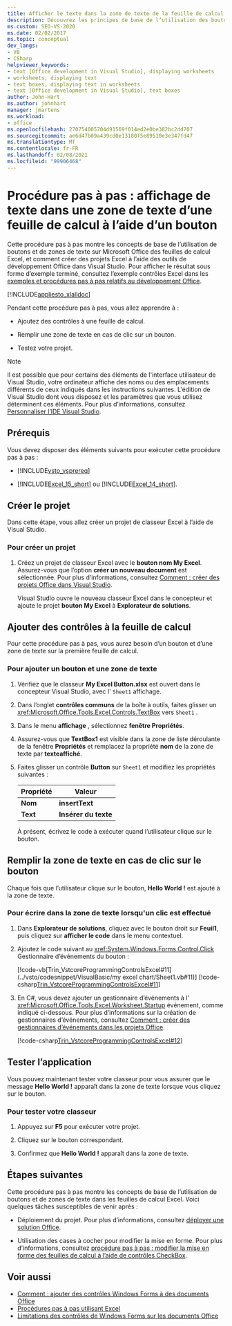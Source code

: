 ```yaml
---
title: Afficher le texte dans la zone de texte de la feuille de calcul à l’aide du bouton
description: Découvrez les principes de base de l’utilisation des boutons et des zones de texte dans les feuilles de calcul Microsoft Excel. Créez également des projets Excel à l’aide des outils de développement Office dans Visual Studio.
ms.custom: SEO-VS-2020
ms.date: 02/02/2017
ms.topic: conceptual
dev_langs:
- VB
- CSharp
helpviewer_keywords:
- text [Office development in Visual Studio], displaying worksheets
- worksheets, displaying text
- text boxes, displaying text in worksheets
- text [Office development in Visual Studio], text boxes
author: John-Hart
ms.author: johnhart
manager: jmartens
ms.workload:
- office
ms.openlocfilehash: 270754005704d91569f014ed2e0be382bc2dd707
ms.sourcegitcommit: ae6d47b09a439cd0e13180f5e89510e3e347fd47
ms.translationtype: MT
ms.contentlocale: fr-FR
ms.lasthandoff: 02/08/2021
ms.locfileid: "99906468"
---
```

# <a name="walkthrough-display-text-in-a-text-box-in-a-worksheet-using-a-button"></a>Procédure pas à pas : affichage de texte dans une zone de texte d’une feuille de calcul à l’aide d’un bouton
  Cette procédure pas à pas montre les concepts de base de l’utilisation de boutons et de zones de texte sur Microsoft Office des feuilles de calcul Excel, et comment créer des projets Excel à l’aide des outils de développement Office dans Visual Studio. Pour afficher le résultat sous forme d’exemple terminé, consultez l’exemple contrôles Excel dans les [exemples et procédures pas à pas relatifs au développement Office](../vsto/office-development-samples-and-walkthroughs.md).

 [!INCLUDE[appliesto_xlalldoc](../vsto/includes/appliesto-xlalldoc-md.md)]

 Pendant cette procédure pas à pas, vous allez apprendre à :

- Ajoutez des contrôles à une feuille de calcul.

- Remplir une zone de texte en cas de clic sur un bouton.

- Testez votre projet.

> [!NOTE]
> Il est possible que pour certains des éléments de l'interface utilisateur de Visual Studio, votre ordinateur affiche des noms ou des emplacements différents de ceux indiqués dans les instructions suivantes. L'édition de Visual Studio dont vous disposez et les paramètres que vous utilisez déterminent ces éléments. Pour plus d’informations, consultez [Personnaliser l’IDE Visual Studio](../ide/personalizing-the-visual-studio-ide.md).

## <a name="prerequisites"></a>Prérequis
 Vous devez disposer des éléments suivants pour exécuter cette procédure pas à pas :

- [!INCLUDE[vsto_vsprereq](../vsto/includes/vsto-vsprereq-md.md)]

- [!INCLUDE[Excel_15_short](../vsto/includes/excel-15-short-md.md)] ou [!INCLUDE[Excel_14_short](../vsto/includes/excel-14-short-md.md)].

## <a name="create-the-project"></a>Créer le projet
 Dans cette étape, vous allez créer un projet de classeur Excel à l’aide de Visual Studio.

### <a name="to-create-a-new-project"></a>Pour créer un projet

1. Créez un projet de classeur Excel avec le **bouton nom My Excel**. Assurez-vous que l’option **créer un nouveau document** est sélectionnée. Pour plus d’informations, consultez [Comment : créer des projets Office dans Visual Studio](../vsto/how-to-create-office-projects-in-visual-studio.md).

     Visual Studio ouvre le nouveau classeur Excel dans le concepteur et ajoute le projet **bouton My Excel** à **Explorateur de solutions**.

## <a name="add-controls-to-the-worksheet"></a>Ajouter des contrôles à la feuille de calcul
 Pour cette procédure pas à pas, vous aurez besoin d’un bouton et d’une zone de texte sur la première feuille de calcul.

### <a name="to-add-a-button-and-a-text-box"></a>Pour ajouter un bouton et une zone de texte

1. Vérifiez que le classeur **My Excel Button.xlsx** est ouvert dans le concepteur Visual Studio, avec l' `Sheet1` affichage.

2. Dans l’onglet **contrôles communs** de la boîte à outils, faites glisser un <xref:Microsoft.Office.Tools.Excel.Controls.TextBox> vers `Sheet1` .

3. Dans le menu **affichage** , sélectionnez **fenêtre Propriétés**.

4. Assurez-vous que **TextBox1** est visible dans la zone de liste déroulante de la fenêtre **Propriétés** et remplacez la propriété **nom** de la zone de texte par **texteaffiché**.

5. Faites glisser un contrôle **Button** sur `Sheet1` et modifiez les propriétés suivantes :

   |Propriété|Valeur|
   |--------------|-----------|
   |**Nom**|**insertText**|
   |**Text**|**Insérer du texte**|

   À présent, écrivez le code à exécuter quand l’utilisateur clique sur le bouton.

## <a name="populate-the-text-box-when-the-button-is-clicked"></a>Remplir la zone de texte en cas de clic sur le bouton
 Chaque fois que l’utilisateur clique sur le bouton, **Hello World !** est ajouté à la zone de texte.

### <a name="to-write-to-the-text-box-when-the-button-is-clicked"></a>Pour écrire dans la zone de texte lorsqu'un clic est effectué

1. Dans **Explorateur de solutions**, cliquez avec le bouton droit sur **Feuil1**, puis cliquez sur **afficher le code** dans le menu contextuel.

2. Ajoutez le code suivant au <xref:System.Windows.Forms.Control.Click> Gestionnaire d’événements du bouton :

     [!code-vb[Trin_VstcoreProgrammingControlsExcel#11](../vsto/codesnippet/VisualBasic/my excel chart/Sheet1.vb#11)]
     [!code-csharp[Trin_VstcoreProgrammingControlsExcel#11](../vsto/codesnippet/CSharp/Trin_VstcoreProgrammingControlsExcelCS/Sheet1.cs#11)]

3. En C#, vous devez ajouter un gestionnaire d’événements à l' <xref:Microsoft.Office.Tools.Excel.Worksheet.Startup> événement, comme indiqué ci-dessous. Pour plus d’informations sur la création de gestionnaires d’événements, consultez [Comment : créer des gestionnaires d’événements dans les projets Office](../vsto/how-to-create-event-handlers-in-office-projects.md).

     [!code-csharp[Trin_VstcoreProgrammingControlsExcel#12](../vsto/codesnippet/CSharp/Trin_VstcoreProgrammingControlsExcelCS/Sheet1.cs#12)]

## <a name="test-the-application"></a>Tester l’application
 Vous pouvez maintenant tester votre classeur pour vous assurer que le message **Hello World !** apparaît dans la zone de texte lorsque vous cliquez sur le bouton.

### <a name="to-test-your-workbook"></a>Pour tester votre classeur

1. Appuyez sur **F5** pour exécuter votre projet.

2. Cliquez sur le bouton correspondant.

3. Confirmez que **Hello World !** apparaît dans la zone de texte.

## <a name="next-steps"></a>Étapes suivantes
 Cette procédure pas à pas montre les concepts de base de l’utilisation de boutons et de zones de texte dans les feuilles de calcul Excel. Voici quelques tâches susceptibles de venir après :

- Déploiement du projet. Pour plus d’informations, consultez [déployer une solution Office](../vsto/deploying-an-office-solution.md).

- Utilisation des cases à cocher pour modifier la mise en forme. Pour plus d’informations, consultez [procédure pas à pas : modifier la mise en forme des feuilles de calcul à l’aide de contrôles CheckBox](../vsto/walkthrough-changing-worksheet-formatting-using-checkbox-controls.md).

## <a name="see-also"></a>Voir aussi
- [Comment : ajouter des contrôles Windows Forms à des documents Office](../vsto/how-to-add-windows-forms-controls-to-office-documents.md)
- [Procédures pas à pas utilisant Excel](../vsto/walkthroughs-using-excel.md)
- [Limitations des contrôles de Windows Forms sur les documents Office](../vsto/limitations-of-windows-forms-controls-on-office-documents.md)
